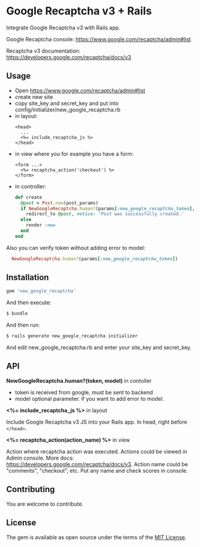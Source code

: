 # Google Recaptcha v3 + Rails

Integrate Google Recaptcha v3 with Rails app. 

Google Recaptcha console: https://www.google.com/recaptcha/admin#list

Recaptcha v3 documentation: https://developers.google.com/recaptcha/docs/v3

## Usage

- Open https://www.google.com/recaptcha/admin#list
- create new site
- copy site_key and secret_key and put into config/initializer/new_google_recaptcha.rb
- in layout:
  ```erb
  <head>
    ...
    <%= include_recaptcha_js %>
  </head>
  ```
- in view where you for example you have a form:
  ```erb
  <form ...>
    <%= recaptcha_action('checkout') %>
  </form>
  ```
- in controller:
  ```ruby
  def create
    @post = Post.new(post_params)
    if NewGoogleRecaptcha.human?(params[:new_google_recaptcha_token], @post) && @post.save
      redirect_to @post, notice: 'Post was successfully created.'
    else
      render :new
    end
  end
  ```

Also you can verify token without adding error to model:

```ruby
  NewGoogleRecaptcha.human?(params[:new_google_recaptcha_token])
```

## Installation

```ruby
gem 'new_google_recaptcha'
```

And then execute:
```bash
$ bundle
```

And then run:

```bash
$ rails generate new_google_recaptcha initializer
```

And edit new_google_recaptcha.rb and enter your site_key and secret_key.

## API

**NewGoogleRecaptcha.human?(token, model)** in contoller

- token is received from google, must be sent to backend
- model optional parameter. if you want to add error to model.

**<%= include_recaptcha_js %>** in layout

Include Google Recaptcha v3 JS into your Rails app. In head, right before `</head>`.

**<%= recaptcha_action(action_name) %>** in view

Action where recaptcha action was executed. Actions could be viewed in Admin console. More docs: https://developers.google.com/recaptcha/docs/v3. Action name could be "comments", "checkout", etc. Put any name and check scores in console.

## Contributing

You are welcome to contribute.

## License

The gem is available as open source under the terms of the [MIT License](https://opensource.org/licenses/MIT).
